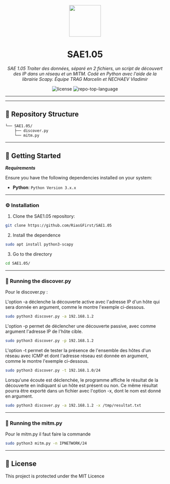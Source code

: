 <p align="center">
  <img src="https://i.ibb.co/whbpBVn/mitm.png" width="100" />
</p>
<p align="center">
    <h1 align="center">SAE1.05</h1>
</p>
<p align="center">
    <em>SAE 1.05 Traiter des données, séparé en 2 fichiers, un script de découvert des IP dans un réseau et un MITM. Codé en Python avec l'aide de la librairie Scapy. Équipe TRAG Marcelin et NECHAEV Vladimir</em>
</p>
<p align="center">
	<img src="https://img.shields.io/github/license/RiasGFirst/SAE1.05?style=flat&color=0080ff" alt="license">
	<img src="https://img.shields.io/github/languages/top/RiasGFirst/SAE1.05?style=flat&color=0080ff" alt="repo-top-language">
<p>
<hr>

---

## 📂 Repository Structure

```sh
└── SAE1.05/
    ├── discover.py
    └── mitm.py
```
---

## 🚀 Getting Started

***Requirements***

Ensure you have the following dependencies installed on your system:

* **Python**: `Python Version 3.x.x`

---

### ⚙️ Installation

1. Clone the SAE1.05 repository:

```sh
git clone https://github.com/RiasGFirst/SAE1.05
```

2. Install the dependence 

```sh
sudo apt install python3-scapy
```

3. Go to the directory

```sh
cd SAE1.05/
```

---

### 🤖 Running the discover.py

Pour le discover.py :

L'option -a déclenche la découverte active avec l'adresse IP d'un hôte qui sera donnée en argument, comme le montre l'exemple ci-dessous.

```sh
sudo python3 discover.py -a 192.168.1.2
```

L'option -p permet de déclencher une découverte passive, avec comme argument l'adresse IP de l'hôte cible.

```sh
sudo python3 discover.py -p 192.168.1.2
```

L'option -t permet de tester la présence de l'ensemble des hôtes d'un réseau avec ICMP et dont l'adresse réseau est donnée en argument, comme le montre l'exemple ci-dessous.

```sh
sudo python3 discover.py -t 192.168.1.0/24
```

Lorsqu'une écoute est déclenchée, le programme affiche le résultat de la découverte en indiquant si un hôte est présent ou non. Ce même résultat pourra être exporté dans un fichier avec l'option -x, dont le nom est donné en argument.

```sh
sudo python3 discover.py -a 192.168.1.2 -x /tmp/resultat.txt
```

---

### 🤖 Running the mitm.py

Pour le mitm.py il faut faire la commande 

```sh
sudo python3 mitm.py -n IPNETWORK/24
```

---

## 📄 License

This project is protected under the MIT Licence

